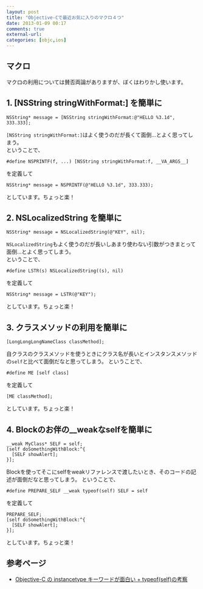 ```yaml
---
layout: post
title: "Objective-Cで最近お気に入りのマクロ４つ"
date: 2013-01-09 00:17
comments: true
external-url: 
categories: [objc,ios]
---
```


## マクロ

マクロの利用については賛否両論がありますが、ぼくはわりかし使います。

## 1. [NSString stringWithFormat:] を簡単に

```objc
NSString* message = [NSString stringWithFormat:@"HELLO %3.1d", 333.333];
```

`[NSString stringWithFormat:]`はよく使うのだが長くて面倒...とよく思ってしまう。  
ということで、

<!-- more -->

```objc
#define NSPRINTF(f, ...) [NSString stringWithFormat:f, __VA_ARGS__]
```
を定義して

```objc
NSString* message = NSPRINTF(@"HELLO %3.1d", 333.333);
```
としています。ちょっと楽！

## 2. NSLocalizedString を簡単に

```objc
NSString* message = NSLocalizedString(@"KEY", nil);
```

`NSLocalizedString`もよく使うのだが長いしあまり使わない引数がつきまとって面倒...とよく思ってしまう。  
ということで、

```objc
#define LSTR(s) NSLocalizedString((s), nil)
```
を定義して

```objc
NSString* message = LSTR(@"KEY");
```
としています。ちょっと楽！

## 3. クラスメソッドの利用を簡単に

```objc
[LongLongLongNameClass classMethod];
```

自クラスのクラスメソッドを使うときにクラス名が長いとインスタンスメソッドの`self`と比べて面倒だなと思ってしまう。
ということで、

```objc
#define ME [self class]
```
を定義して

```objc
[ME classMethod];
```
としています。ちょっと楽！

## 4. Blockのお伴の__weakなselfを簡単に

```objc
__weak MyClass* SELF = self;
[self doSomethingWithBlock:^{
  [SELF showAlert];
}];
```

Blockを使ってそこにselfをweakリファレンスで渡したいとき、そのコードの記述が面倒だなと思ってしまう。
ということで、

```objc
#define PREPARE_SELF __weak typeof(self) SELF = self
```
を定義して

```objc
PREPARE_SELF;
[self doSomethingWithBlock:^{
  [SELF showAlert];
}];
```
としています。ちょっと楽！

## 参考ページ

* [Objective-C の instancetype キーワードが面白い + typeof(self)の考察](http://www.zero4racer.com/blog/1014)

